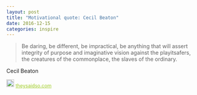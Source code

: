 ```yaml
---
layout: post
title: "Motivational quote: Cecil Beaton"
date: 2016-12-15
categories: inspire
---
```

> Be daring, be different, be impractical, be anything that will assert integrity of purpose and imaginative vision against the playitsafers, the creatures of the commonplace, the slaves of the ordinary.

Cecil Beaton

<span style="z-index:50;font-size:0.9em;"><img src="https://theysaidso.com/branding/theysaidso.png" height="20" width="20" alt="theysaidso.com"/><a href="https://theysaidso.com" title="Powered by quotes from theysaidso.com" style="color: #9fcc25; margin-left: 4px; vertical-align: middle;">theysaidso.com</a></span>
